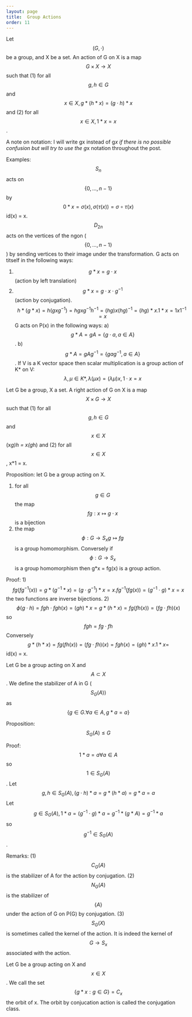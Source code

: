```yaml
---
layout: page
title:  Group Actions
order: 11
---
```


Let $$(G, \cdot)$$ be a group, and X be a set. An action of G on X is a map $$G \times X \rightarrow X$$ such that (1) for all $$g, h \in G$$ and $$x \in X, g*(h*x) = (g\cdot h)*x$$ and (2) for all $$x \in X, 1*x = x$$.

A note on notation: I will write gx instead of g*x if there is no possible confusion but will try to use the g*x notation throughout the post.

Examples: $$S_n$$ acts on $$\{0, ..., n-1\}$$ by $$0*x = \sigma(x), \sigma(\tau(x)) = \sigma \circ \tau(x)$$ id(x) = x.
$$D_{2n}$$ acts on the vertices of the ngon ($$\{0, ..., n-1\}$$) by sending vertices to their image under the transformation.
G acts on titself in the following ways:
1) $$g*x = g \cdot x$$ (action by left translation)
2) $$g*x = g \cdot x \cdot g^{-1}$$ (action by conjugation). $$h*(g*x) = h(gxg^{-1}) = hgxg^{-1}h^{-1} = (hg)x(hg)^{-1} = (hg)*x. 1*x = 1x1^{-1} = x$$
G acts on P(x) in the following ways:
a) $$g*A = gA = \{g \cdot a, a \in A \}$$.
b) $$g*A = gAg^{-1} = \{gag^{-1}, a \in A\}$$.
If V is a K vector space then scalar multiplication is a group action of K* on V: $$\lambda, \mu \in K*, \lambda(\mu x) = (\lambda \mu)x, 1 \cdot x = x$$

Let G be a group, X a set. A right action of G on X is a map $$X \times G \rightarrow X$$ such that (1) for all $$g, h \in G$$ and $$x \in X$$ (x*g)*h = x*(g*h) and (2) for all $$x \in X$$, x*1 = x.

Proposition: let G be a group acting on X.
1) for all $$g \in G$$ the map $$fg: x \mapsto g \cdot x$$ is a bijection
2) the map $$\phi: G \rightarrow S_x g \mapsto fg$$ is a group homomorphism. Conversely if $$\phi: G \rightarrow S_x$$ is a group homomorphism then g*x = fg(x) is a group action.

Proof: 1) $$fg(fg^{-1}(x)) = g*(g^{-1}*x) = (g\cdot g^{-1})*x = x. fg^{-1}(fg(x)) = (g^{-1}\cdot g)*x = x$$ the two functions are inverse bijections.
2) $$\phi(g\cdot h) = fgh \cdot fgh(x) = (gh)*x = g*(h*x) = fg(fh(x)) = (fg \cdot fh)(x)$$ so $$fgh = fg \cdot fh$$ Conversely $$g *(h*x) = fg(fh(x)) = (fg\cdot fh)(x) = fgh(x) = (gh)*x. 1*x = $$id(x) = x.

Let G be a group acting on X and $$A \subset X$$. We define the stabilizer of A in G ($$S_G(A))$$ as $$\{g \in G. \forall a \in A, g*a = a\}$$

Proposition: $$S_G(A) \leq G$$

Proof: $$1*a = a \forall a \in A$$ so $$1 \in S_G(A)$$. Let $$g, h \in S_G(A), (g \cdot h)*a = g*(h*a) = g*a = a$$ Let $$g \in S_G(A), 1*a = (g^{-1} \cdot g)*a = g^{-1}*(g*A) = g^{-1}*a$$ so $$g^{-1} \in S_G(A)$$.

Remarks: (1) $$C_G(A)$$ is the stabilizer of A for the action by conjugation. (2) $$N_G(A)$$ is the stabilizer of $$\{A\}$$ under the action of G on P(G) by conjugation. (3) $$S_G(X)$$ is sometimes called the kernel of the action. It is indeed the kernel of $$G \rightarrow S_x$$ associated with the action.

Let G be a group acting on X and $$x \in X$$. We call the set $$\{g*x: g \in G\} = C_x$$ the orbit of x. The orbit by conjucation action is called the conjugation class.
